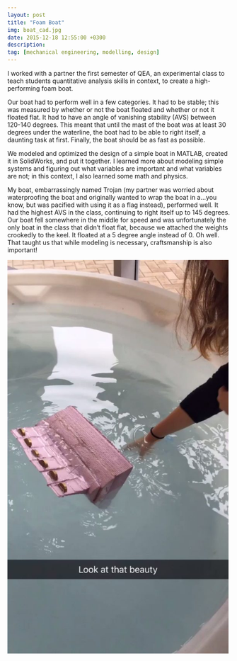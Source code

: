```yaml
---
layout: post
title: "Foam Boat"
img: boat_cad.jpg 
date: 2015-12-18 12:55:00 +0300
description:
tag: [mechanical engineering, modelling, design]
---
```


I worked with a partner the first semester of QEA, an experimental class to teach students quantitative analysis skills in context, to create a high-performing foam boat.

Our boat had to perform well in a few categories. It had to be stable; this was measured by whether or not the boat floated and whether or not it floated flat. It had to have an angle of vanishing stability (AVS) between 120-140 degrees. This meant that until the mast of the boat was at least 30 degrees under the waterline, the boat had to be able to right itself, a daunting task at first. Finally, the boat should be as fast as possible.

We modeled and optimized the design of a simple boat in MATLAB, created it in SolidWorks, and put it together. I learned more about modeling simple systems and figuring out what variables are important and what variables are not; in this context, I also learned some math and physics.

My boat, embarrassingly named Trojan (my partner was worried about waterproofing the boat and originally wanted to wrap the boat in a…you know, but was pacified with using it as a flag instead), performed well. It had the highest AVS in the class, continuing to right itself up to 145 degrees. Our boat fell somewhere in the middle for speed and was unfortunately the only boat in the class that didn’t float flat, because we attached the weights crookedly to the keel. It floated at a 5 degree angle instead of 0. Oh well. That taught us that while modeling is necessary, craftsmanship is also important!

<img src="/assets/img/boat_tilt.jpg" alt="drawing" width="500"/>

